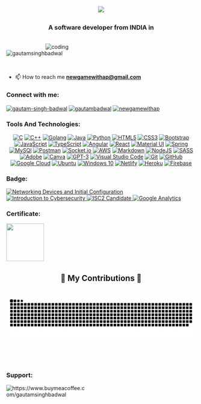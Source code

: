 <h1 align="center">
    <img src="https://readme-typing-svg.herokuapp.com/?font=Righteous&size=35&center=true&vCenter=true&width=500&height=70&duration=4000&lines=Hi+There!+👋;+I'm+Gautam+Singh+Badwal!;Indian+Coder" />
</h1>

<h3 align="center">A software developer from INDIA in</h3>

<br/>

<img align="right" alt="coding" width="400" src="https://user-images.githubusercontent.com/55389276/140866485-8fb1c876-9a8f-4d6a-98dc-08c4981eaf70.gif">
<p align="left"> <img src="https://komarev.com/ghpvc/?username=gautamsinghbadwal&label=Profile%20views&color=0e75b6&style=flat" alt="gautamsinghbadwal" /> </p>




<p align="left"> <a href="https://twitter.com/" target="blank"><img src="https://img.shields.io/twitter/follow/?logo=twitter&style=for-the-badge" alt="" /></a> </p>

- 📫 How to reach me **newgamewithap@gmail.com**

<h3 align="left">Connect with me:</h3>
<p align="left">
<a href="https://www.linkedin.com/in/gautamsinghbadwal/" target="blank"><img align="center" src="https://raw.githubusercontent.com/rahuldkjain/github-profile-readme-generator/master/src/images/icons/Social/linked-in-alt.svg" alt="gautam-singh-badwal" height="30" width="40" /></a>
<a href="https://instagram.com/gautambadwal" target="blank"><img align="center" src="https://raw.githubusercontent.com/rahuldkjain/github-profile-readme-generator/master/src/images/icons/Social/instagram.svg" alt="gautambadwal" height="30" width="40" /></a>
<a href="https://www.hackerrank.com/newgamewithap" target="blank"><img align="center" src="https://raw.githubusercontent.com/rahuldkjain/github-profile-readme-generator/master/src/images/icons/Social/hackerrank.svg" alt="newgamewithap" height="30" width="40" /></a>
</p>

<h3 align="left">Tools And Technologies:</h3>
<p align="center" dir="auto">
<a target="_blank" rel="noopener noreferrer nofollow" href="https://camo.githubusercontent.com/79cf738a834e1250967162f9ce82ee449077bd7ac32e043b87020fee9efa316b/68747470733a2f2f696d672e736869656c64732e696f2f62616467652f432d3030353939433f7374796c653d666f722d7468652d6261646765266c6f676f3d63266c6f676f436f6c6f723d7768697465"><img alt="C" src="https://camo.githubusercontent.com/79cf738a834e1250967162f9ce82ee449077bd7ac32e043b87020fee9efa316b/68747470733a2f2f696d672e736869656c64732e696f2f62616467652f432d3030353939433f7374796c653d666f722d7468652d6261646765266c6f676f3d63266c6f676f436f6c6f723d7768697465" data-canonical-src="https://img.shields.io/badge/C-00599C?style=for-the-badge&amp;logo=c&amp;logoColor=white" style="max-width: 100%;"></a>
<a target="_blank" rel="noopener noreferrer nofollow" href="https://camo.githubusercontent.com/32ffdb4a1102bfd3207a410d5e72e8bcdd4cb73a0102d1f6e3841b85cbcf4398/68747470733a2f2f696d672e736869656c64732e696f2f62616467652f632b2b2d2532333030353939432e7376673f267374796c653d666f722d7468652d6261646765266c6f676f3d63253242253242266f676f436f6c6f723d7768697465"><img alt="C++" src="https://camo.githubusercontent.com/32ffdb4a1102bfd3207a410d5e72e8bcdd4cb73a0102d1f6e3841b85cbcf4398/68747470733a2f2f696d672e736869656c64732e696f2f62616467652f632b2b2d2532333030353939432e7376673f267374796c653d666f722d7468652d6261646765266c6f676f3d63253242253242266f676f436f6c6f723d7768697465" data-canonical-src="https://img.shields.io/badge/c++-%2300599C.svg?&amp;style=for-the-badge&amp;logo=c%2B%2B&amp;ogoColor=white" style="max-width: 100%;"></a>
<a target="_blank" rel="noopener noreferrer nofollow" href="https://camo.githubusercontent.com/ed6eb065ff7e48b8628c0b5e6db8038ce500a4572999342786518a41d745372e/68747470733a2f2f696d672e736869656c64732e696f2f62616467652f476f6c616e672d2532333030433443432e7376673f267374796c653d666f722d7468652d6261646765266c6f676f3d476f6c616e67266c6f676f436f6c6f723d7768697465"><img alt="Golang" src="https://camo.githubusercontent.com/ed6eb065ff7e48b8628c0b5e6db8038ce500a4572999342786518a41d745372e/68747470733a2f2f696d672e736869656c64732e696f2f62616467652f476f6c616e672d2532333030433443432e7376673f267374796c653d666f722d7468652d6261646765266c6f676f3d476f6c616e67266c6f676f436f6c6f723d7768697465" data-canonical-src="https://img.shields.io/badge/Golang-%2300C4CC.svg?&amp;style=for-the-badge&amp;logo=Golang&amp;logoColor=white" style="max-width: 100%;"></a> 
<a target="_blank" rel="noopener noreferrer nofollow" href="https://camo.githubusercontent.com/e00b684010865dbc4f7bf05a4451a16f3348358f074c196accf67f33a198a3ff/68747470733a2f2f696d672e736869656c64732e696f2f62616467652f6a6176612d2532333644423333462e7376673f7374796c653d666f722d7468652d6261646765266c6f676f3d6a617661266c6f676f436f6c6f723d7768697465"><img alt="Java" src="https://camo.githubusercontent.com/e00b684010865dbc4f7bf05a4451a16f3348358f074c196accf67f33a198a3ff/68747470733a2f2f696d672e736869656c64732e696f2f62616467652f6a6176612d2532333644423333462e7376673f7374796c653d666f722d7468652d6261646765266c6f676f3d6a617661266c6f676f436f6c6f723d7768697465" data-canonical-src="https://img.shields.io/badge/java-%236DB33F.svg?style=for-the-badge&amp;logo=java&amp;logoColor=white" style="max-width: 100%;"></a>
<a target="_blank" rel="noopener noreferrer nofollow" href="https://camo.githubusercontent.com/a68c69e62db711a56098015101ce7fccb179795d764d8c8939c7dcd74bed88d9/68747470733a2f2f696d672e736869656c64732e696f2f62616467652f707974686f6e2d2532333134333534432e7376673f267374796c653d666f722d7468652d6261646765266c6f676f3d707974686f6e266c6f676f436f6c6f723d7768697465"><img alt="Python" src="https://camo.githubusercontent.com/a68c69e62db711a56098015101ce7fccb179795d764d8c8939c7dcd74bed88d9/68747470733a2f2f696d672e736869656c64732e696f2f62616467652f707974686f6e2d2532333134333534432e7376673f267374796c653d666f722d7468652d6261646765266c6f676f3d707974686f6e266c6f676f436f6c6f723d7768697465" data-canonical-src="https://img.shields.io/badge/python-%2314354C.svg?&amp;style=for-the-badge&amp;logo=python&amp;logoColor=white" style="max-width: 100%;"></a> 
<a target="_blank" rel="noopener noreferrer nofollow" href="https://camo.githubusercontent.com/084c21cb423e9265736f06d53bcdc1f2c09781671fc55035ee85fadc717f95a0/68747470733a2f2f696d672e736869656c64732e696f2f62616467652f68746d6c352d2532334533344632362e7376673f267374796c653d666f722d7468652d6261646765266c6f676f3d68746d6c35266c6f676f436f6c6f723d7768697465"><img alt="HTML5" src="https://camo.githubusercontent.com/084c21cb423e9265736f06d53bcdc1f2c09781671fc55035ee85fadc717f95a0/68747470733a2f2f696d672e736869656c64732e696f2f62616467652f68746d6c352d2532334533344632362e7376673f267374796c653d666f722d7468652d6261646765266c6f676f3d68746d6c35266c6f676f436f6c6f723d7768697465" data-canonical-src="https://img.shields.io/badge/html5-%23E34F26.svg?&amp;style=for-the-badge&amp;logo=html5&amp;logoColor=white" style="max-width: 100%;"></a> 
<a target="_blank" rel="noopener noreferrer nofollow" href="https://camo.githubusercontent.com/71c08e40d59975f48ee65cde04c4993705dd01db964deb3a1a53b2b16658caef/68747470733a2f2f696d672e736869656c64732e696f2f62616467652f637373332d2532333135373242362e7376673f267374796c653d666f722d7468652d6261646765266c6f676f3d63737333266c6f676f436f6c6f723d7768697465"><img alt="CSS3" src="https://camo.githubusercontent.com/71c08e40d59975f48ee65cde04c4993705dd01db964deb3a1a53b2b16658caef/68747470733a2f2f696d672e736869656c64732e696f2f62616467652f637373332d2532333135373242362e7376673f267374796c653d666f722d7468652d6261646765266c6f676f3d63737333266c6f676f436f6c6f723d7768697465" data-canonical-src="https://img.shields.io/badge/css3-%231572B6.svg?&amp;style=for-the-badge&amp;logo=css3&amp;logoColor=white" style="max-width: 100%;"></a>
<a target="_blank" rel="noopener noreferrer nofollow" href="https://camo.githubusercontent.com/00558c5aeee42b5533c5a8530fa89f07d1d3271f35d4603e3697cc3cb1e92bb8/68747470733a2f2f696d672e736869656c64732e696f2f62616467652f626f6f7473747261702d2532333536334437432e7376673f267374796c653d666f722d7468652d6261646765266c6f676f3d626f6f747374726170266c6f676f436f6c6f723d7768697465"><img alt="Bootstrap" src="https://camo.githubusercontent.com/00558c5aeee42b5533c5a8530fa89f07d1d3271f35d4603e3697cc3cb1e92bb8/68747470733a2f2f696d672e736869656c64732e696f2f62616467652f626f6f7473747261702d2532333536334437432e7376673f267374796c653d666f722d7468652d6261646765266c6f676f3d626f6f747374726170266c6f676f436f6c6f723d7768697465" data-canonical-src="https://img.shields.io/badge/bootstrap-%23563D7C.svg?&amp;style=for-the-badge&amp;logo=bootstrap&amp;logoColor=white" style="max-width: 100%;"></a>
<a target="_blank" rel="noopener noreferrer nofollow" href="https://camo.githubusercontent.com/db069bab220b1d8be94432b14b564c617283693bd730b778e9f53ce1b05c098c/68747470733a2f2f696d672e736869656c64732e696f2f62616467652f6a6176617363726970742d2532333332333333302e7376673f267374796c653d666f722d7468652d6261646765266c6f676f3d6a617661736372697074266c6f676f436f6c6f723d253233463744463145"><img alt="JavaScript" src="https://camo.githubusercontent.com/db069bab220b1d8be94432b14b564c617283693bd730b778e9f53ce1b05c098c/68747470733a2f2f696d672e736869656c64732e696f2f62616467652f6a6176617363726970742d2532333332333333302e7376673f267374796c653d666f722d7468652d6261646765266c6f676f3d6a617661736372697074266c6f676f436f6c6f723d253233463744463145" data-canonical-src="https://img.shields.io/badge/javascript-%23323330.svg?&amp;style=for-the-badge&amp;logo=javascript&amp;logoColor=%23F7DF1E" style="max-width: 100%;"></a> 
<a target="_blank" rel="noopener noreferrer nofollow" href="https://camo.githubusercontent.com/2de9730a9b421e0ebec9697aed8b784b4b180e18b4decff456fac5f2cb0eb634/68747470733a2f2f696d672e736869656c64732e696f2f62616467652f747970657363726970742d2532333030374143432e7376673f267374796c653d666f722d7468652d6261646765266c6f676f3d74797065736372697074266c6f676f436f6c6f723d7768697465"><img alt="TypeScript" src="https://camo.githubusercontent.com/2de9730a9b421e0ebec9697aed8b784b4b180e18b4decff456fac5f2cb0eb634/68747470733a2f2f696d672e736869656c64732e696f2f62616467652f747970657363726970742d2532333030374143432e7376673f267374796c653d666f722d7468652d6261646765266c6f676f3d74797065736372697074266c6f676f436f6c6f723d7768697465" data-canonical-src="https://img.shields.io/badge/typescript-%23007ACC.svg?&amp;style=for-the-badge&amp;logo=typescript&amp;logoColor=white" style="max-width: 100%;"></a>
<a target="_blank" rel="noopener noreferrer nofollow" href="https://camo.githubusercontent.com/1ace0b8c67826f527abeb393602ce4e9d026927773b36d1089a0aff333f50b3f/68747470733a2f2f696d672e736869656c64732e696f2f62616467652f616e67756c61722d2532334444303033312e7376673f267374796c653d666f722d7468652d6261646765266c6f676f3d616e67756c6172266c6f676f436f6c6f723d7768697465"><img alt="Angular" src="https://camo.githubusercontent.com/1ace0b8c67826f527abeb393602ce4e9d026927773b36d1089a0aff333f50b3f/68747470733a2f2f696d672e736869656c64732e696f2f62616467652f616e67756c61722d2532334444303033312e7376673f267374796c653d666f722d7468652d6261646765266c6f676f3d616e67756c6172266c6f676f436f6c6f723d7768697465" data-canonical-src="https://img.shields.io/badge/angular-%23DD0031.svg?&amp;style=for-the-badge&amp;logo=angular&amp;logoColor=white" style="max-width: 100%;"></a>
<a target="_blank" rel="noopener noreferrer nofollow" href="https://camo.githubusercontent.com/f859b943dd7ea98178fc908c60386d1116bf721099d0c586c19bc15e8c3b31b4/68747470733a2f2f696d672e736869656c64732e696f2f62616467652f72656163742d2532333230323332612e7376673f267374796c653d666f722d7468652d6261646765266c6f676f3d7265616374266c6f676f436f6c6f723d253233363144414642"><img alt="React" src="https://camo.githubusercontent.com/f859b943dd7ea98178fc908c60386d1116bf721099d0c586c19bc15e8c3b31b4/68747470733a2f2f696d672e736869656c64732e696f2f62616467652f72656163742d2532333230323332612e7376673f267374796c653d666f722d7468652d6261646765266c6f676f3d7265616374266c6f676f436f6c6f723d253233363144414642" data-canonical-src="https://img.shields.io/badge/react-%2320232a.svg?&amp;style=for-the-badge&amp;logo=react&amp;logoColor=%2361DAFB" style="max-width: 100%;"></a>
<a target="_blank" rel="noopener noreferrer nofollow" href="https://camo.githubusercontent.com/1da99520917d4915ca6ff61633bcd9d69acd362068bd38d71a1d0e369c9b11df/68747470733a2f2f696d672e736869656c64732e696f2f62616467652f6d6174657269616c75692d2532333030383143422e7376673f267374796c653d666f722d7468652d6261646765266c6f676f3d6d6174657269616c2d7569266c6f676f436f6c6f723d7768697465"><img alt="Material UI" src="https://camo.githubusercontent.com/1da99520917d4915ca6ff61633bcd9d69acd362068bd38d71a1d0e369c9b11df/68747470733a2f2f696d672e736869656c64732e696f2f62616467652f6d6174657269616c75692d2532333030383143422e7376673f267374796c653d666f722d7468652d6261646765266c6f676f3d6d6174657269616c2d7569266c6f676f436f6c6f723d7768697465" data-canonical-src="https://img.shields.io/badge/materialui-%230081CB.svg?&amp;style=for-the-badge&amp;logo=material-ui&amp;logoColor=white" style="max-width: 100%;"></a>
<a target="_blank" rel="noopener noreferrer nofollow" href="https://camo.githubusercontent.com/c2a58428fe9b38967494da3b0a098f1d28f9cc395e3bbf123cbc14fb36bc1b07/68747470733a2f2f696d672e736869656c64732e696f2f62616467652f737072696e672d2532333644423333462e7376673f7374796c653d666f722d7468652d6261646765266c6f676f3d737072696e67266c6f676f436f6c6f723d7768697465"><img alt="Spring" src="https://camo.githubusercontent.com/c2a58428fe9b38967494da3b0a098f1d28f9cc395e3bbf123cbc14fb36bc1b07/68747470733a2f2f696d672e736869656c64732e696f2f62616467652f737072696e672d2532333644423333462e7376673f7374796c653d666f722d7468652d6261646765266c6f676f3d737072696e67266c6f676f436f6c6f723d7768697465" data-canonical-src="https://img.shields.io/badge/spring-%236DB33F.svg?style=for-the-badge&amp;logo=spring&amp;logoColor=white" style="max-width: 100%;"></a>
<a target="_blank" rel="noopener noreferrer nofollow" href="https://camo.githubusercontent.com/3fb5c666007b264dde797b2d7e258cae7f336848f3408cef902f04c6065cc146/68747470733a2f2f696d672e736869656c64732e696f2f62616467652f6d7973716c2d2532333030662e7376673f7374796c653d666f722d7468652d6261646765266c6f676f3d6d7973716c266c6f676f436f6c6f723d7768697465"><img alt="MySQl" src="https://camo.githubusercontent.com/3fb5c666007b264dde797b2d7e258cae7f336848f3408cef902f04c6065cc146/68747470733a2f2f696d672e736869656c64732e696f2f62616467652f6d7973716c2d2532333030662e7376673f7374796c653d666f722d7468652d6261646765266c6f676f3d6d7973716c266c6f676f436f6c6f723d7768697465" data-canonical-src="https://img.shields.io/badge/mysql-%2300f.svg?style=for-the-badge&amp;logo=mysql&amp;logoColor=white" style="max-width: 100%;"></a>
<a target="_blank" rel="noopener noreferrer nofollow" href="https://camo.githubusercontent.com/8bc77ae2c6ec0a97c7692ec54d53c49d3c4637e9c64ee63f7b45cf14a50e8177/68747470733a2f2f696d672e736869656c64732e696f2f62616467652f506f73746d616e2d4646364333373f7374796c653d666f722d7468652d6261646765266c6f676f3d706f73746d616e266c6f676f436f6c6f723d7768697465"><img alt="Postman" src="https://camo.githubusercontent.com/8bc77ae2c6ec0a97c7692ec54d53c49d3c4637e9c64ee63f7b45cf14a50e8177/68747470733a2f2f696d672e736869656c64732e696f2f62616467652f506f73746d616e2d4646364333373f7374796c653d666f722d7468652d6261646765266c6f676f3d706f73746d616e266c6f676f436f6c6f723d7768697465" data-canonical-src="https://img.shields.io/badge/Postman-FF6C37?style=for-the-badge&amp;logo=postman&amp;logoColor=white" style="max-width: 100%;"></a>
<a target="_blank" rel="noopener noreferrer nofollow" href="https://camo.githubusercontent.com/861012aa5953fd65f8f807e311cfe107f283291ba4b3849bfa33912d6d7ab4d7/68747470733a2f2f696d672e736869656c64732e696f2f62616467652f536f636b65742e696f2d626c61636b3f7374796c653d666f722d7468652d6261646765266c6f676f3d736f636b65742e696f266261646765436f6c6f723d303130313031"><img alt="Socket.io" src="https://camo.githubusercontent.com/861012aa5953fd65f8f807e311cfe107f283291ba4b3849bfa33912d6d7ab4d7/68747470733a2f2f696d672e736869656c64732e696f2f62616467652f536f636b65742e696f2d626c61636b3f7374796c653d666f722d7468652d6261646765266c6f676f3d736f636b65742e696f266261646765436f6c6f723d303130313031" data-canonical-src="https://img.shields.io/badge/Socket.io-black?style=for-the-badge&amp;logo=socket.io&amp;badgeColor=010101" style="max-width: 100%;"></a>
<a target="_blank" rel="noopener noreferrer nofollow" href="https://camo.githubusercontent.com/46da2c537428d5163a38512194e2110805271a7cc12b54e85cea9c5f53030336/68747470733a2f2f696d672e736869656c64732e696f2f62616467652f4157532d2532334646393930302e7376673f7374796c653d666f722d7468652d6261646765266c6f676f3d616d617a6f6e2d617773266c6f676f436f6c6f723d7768697465"><img alt="AWS" src="https://camo.githubusercontent.com/46da2c537428d5163a38512194e2110805271a7cc12b54e85cea9c5f53030336/68747470733a2f2f696d672e736869656c64732e696f2f62616467652f4157532d2532334646393930302e7376673f7374796c653d666f722d7468652d6261646765266c6f676f3d616d617a6f6e2d617773266c6f676f436f6c6f723d7768697465" data-canonical-src="https://img.shields.io/badge/AWS-%23FF9900.svg?style=for-the-badge&amp;logo=amazon-aws&amp;logoColor=white" style="max-width: 100%;"></a>
<a target="_blank" rel="noopener noreferrer nofollow" href="https://camo.githubusercontent.com/53c19cc487b73e711f2dd21c7a877a63b54db8a3f648c38408e449b2b7c46cc8/68747470733a2f2f696d672e736869656c64732e696f2f62616467652f6d61726b646f776e2d2532333030303030302e7376673f267374796c653d666f722d7468652d6261646765266c6f676f3d6d61726b646f776e266c6f676f436f6c6f723d7768697465"><img alt="Markdown" src="https://camo.githubusercontent.com/53c19cc487b73e711f2dd21c7a877a63b54db8a3f648c38408e449b2b7c46cc8/68747470733a2f2f696d672e736869656c64732e696f2f62616467652f6d61726b646f776e2d2532333030303030302e7376673f267374796c653d666f722d7468652d6261646765266c6f676f3d6d61726b646f776e266c6f676f436f6c6f723d7768697465" data-canonical-src="https://img.shields.io/badge/markdown-%23000000.svg?&amp;style=for-the-badge&amp;logo=markdown&amp;logoColor=white" style="max-width: 100%;"></a>
<a target="_blank" rel="noopener noreferrer nofollow" href="https://camo.githubusercontent.com/7fdc8cfe69e5feaa89d95c8d3e65798fecded82131d82138abe86a4577f52952/68747470733a2f2f696d672e736869656c64732e696f2f62616467652f6e6f64652e6a732d2532333433383533442e7376673f267374796c653d666f722d7468652d6261646765266c6f676f3d6e6f64652e6a73266c6f676f436f6c6f723d7768697465"><img alt="NodeJS" src="https://camo.githubusercontent.com/7fdc8cfe69e5feaa89d95c8d3e65798fecded82131d82138abe86a4577f52952/68747470733a2f2f696d672e736869656c64732e696f2f62616467652f6e6f64652e6a732d2532333433383533442e7376673f267374796c653d666f722d7468652d6261646765266c6f676f3d6e6f64652e6a73266c6f676f436f6c6f723d7768697465" data-canonical-src="https://img.shields.io/badge/node.js-%2343853D.svg?&amp;style=for-the-badge&amp;logo=node.js&amp;logoColor=white" style="max-width: 100%;"></a>
<a target="_blank" rel="noopener noreferrer nofollow" href="https://camo.githubusercontent.com/b920a3e887c0243b11e60e206cf2272abb01ff5e59e5cf3562a095a7875281c2/68747470733a2f2f696d672e736869656c64732e696f2f62616467652f534153532d686f7470696e6b2e7376673f267374796c653d666f722d7468652d6261646765266c6f676f3d53415353266c6f676f436f6c6f723d7768697465"><img alt="SASS" src="https://camo.githubusercontent.com/b920a3e887c0243b11e60e206cf2272abb01ff5e59e5cf3562a095a7875281c2/68747470733a2f2f696d672e736869656c64732e696f2f62616467652f534153532d686f7470696e6b2e7376673f267374796c653d666f722d7468652d6261646765266c6f676f3d53415353266c6f676f436f6c6f723d7768697465" data-canonical-src="https://img.shields.io/badge/SASS-hotpink.svg?&amp;style=for-the-badge&amp;logo=SASS&amp;logoColor=white" style="max-width: 100%;"></a>
<a target="_blank" rel="noopener noreferrer nofollow" href="https://camo.githubusercontent.com/ae1d803779f26c4da586e3d89031a2e3e6f7f3ac4b512df273838fa4a5559c20/68747470733a2f2f696d672e736869656c64732e696f2f62616467652f61646f62652d2532334646303030302e7376673f267374796c653d666f722d7468652d6261646765266c6f676f3d61646f6265266c6f676f436f6c6f723d7768697465"><img alt="Adobe" src="https://camo.githubusercontent.com/ae1d803779f26c4da586e3d89031a2e3e6f7f3ac4b512df273838fa4a5559c20/68747470733a2f2f696d672e736869656c64732e696f2f62616467652f61646f62652d2532334646303030302e7376673f267374796c653d666f722d7468652d6261646765266c6f676f3d61646f6265266c6f676f436f6c6f723d7768697465" data-canonical-src="https://img.shields.io/badge/adobe-%23FF0000.svg?&amp;style=for-the-badge&amp;logo=adobe&amp;logoColor=white" style="max-width: 100%;"></a>
<a target="_blank" rel="noopener noreferrer nofollow" href="https://camo.githubusercontent.com/38ab734d445643d47c0e2527e6997c7b0dc7e4f152939b202cde634f82db1b74/68747470733a2f2f696d672e736869656c64732e696f2f62616467652f43616e76612d2532333030433443432e7376673f267374796c653d666f722d7468652d6261646765266c6f676f3d43616e7661266c6f676f436f6c6f723d7768697465"><img alt="Canva" src="https://camo.githubusercontent.com/38ab734d445643d47c0e2527e6997c7b0dc7e4f152939b202cde634f82db1b74/68747470733a2f2f696d672e736869656c64732e696f2f62616467652f43616e76612d2532333030433443432e7376673f267374796c653d666f722d7468652d6261646765266c6f676f3d43616e7661266c6f676f436f6c6f723d7768697465" data-canonical-src="https://img.shields.io/badge/Canva-%2300C4CC.svg?&amp;style=for-the-badge&amp;logo=Canva&amp;logoColor=white" style="max-width: 100%;"></a> 
<a target="_blank" rel="noopener noreferrer nofollow" href="https://camo.githubusercontent.com/aae2591f21f392411b707220540c81866bc4d90641de0d6ce0640c6acee58909/68747470733a2f2f696d672e736869656c64732e696f2f62616467652f4750542d332d2532334632344531452e7376673f267374796c653d666f722d7468652d6261646765266c6f676f3d4750542d33266c6f676f436f6c6f723d7768697465"><img alt="GPT-3" src="https://camo.githubusercontent.com/aae2591f21f392411b707220540c81866bc4d90641de0d6ce0640c6acee58909/68747470733a2f2f696d672e736869656c64732e696f2f62616467652f4750542d332d2532334632344531452e7376673f267374796c653d666f722d7468652d6261646765266c6f676f3d4750542d33266c6f676f436f6c6f723d7768697465" data-canonical-src="https://img.shields.io/badge/GPT-3-%23F24E1E.svg?&amp;style=for-the-badge&amp;logo=GPT-3&amp;logoColor=white" style="max-width: 100%;"></a> 
<a target="_blank" rel="noopener noreferrer nofollow" href="https://camo.githubusercontent.com/966bee34f12dee64095665f76d5f27814fa2841a4dcafe1e534f19b04ed246bb/68747470733a2f2f696d672e736869656c64732e696f2f62616467652f56697375616c53747564696f436f64652d3030373864372e7376673f267374796c653d666f722d7468652d6261646765266c6f676f3d76697375616c2d73747564696f2d636f6465266c6f676f436f6c6f723d7768697465"><img alt="Visual Studio Code" src="https://camo.githubusercontent.com/966bee34f12dee64095665f76d5f27814fa2841a4dcafe1e534f19b04ed246bb/68747470733a2f2f696d672e736869656c64732e696f2f62616467652f56697375616c53747564696f436f64652d3030373864372e7376673f267374796c653d666f722d7468652d6261646765266c6f676f3d76697375616c2d73747564696f2d636f6465266c6f676f436f6c6f723d7768697465" data-canonical-src="https://img.shields.io/badge/VisualStudioCode-0078d7.svg?&amp;style=for-the-badge&amp;logo=visual-studio-code&amp;logoColor=white" style="max-width: 100%;"></a>
<a target="_blank" rel="noopener noreferrer nofollow" href="https://camo.githubusercontent.com/ea2792f7bbd32a362c100ae534dfa7c2fe5961eca149c3e5309e7f48359d6152/68747470733a2f2f696d672e736869656c64732e696f2f62616467652f6769742d2532334630353033332e7376673f267374796c653d666f722d7468652d6261646765266c6f676f3d676974266c6f676f436f6c6f723d7768697465"><img alt="Git" src="https://camo.githubusercontent.com/ea2792f7bbd32a362c100ae534dfa7c2fe5961eca149c3e5309e7f48359d6152/68747470733a2f2f696d672e736869656c64732e696f2f62616467652f6769742d2532334630353033332e7376673f267374796c653d666f722d7468652d6261646765266c6f676f3d676974266c6f676f436f6c6f723d7768697465" data-canonical-src="https://img.shields.io/badge/git-%23F05033.svg?&amp;style=for-the-badge&amp;logo=git&amp;logoColor=white" style="max-width: 100%;"></a> 
<a target="_blank" rel="noopener noreferrer nofollow" href="https://camo.githubusercontent.com/9d1badd5620519a3119940f5ad3735f00558035be40aff156ee6e57b7ad05567/68747470733a2f2f696d672e736869656c64732e696f2f62616467652f6769746875622d2532333132313031312e7376673f267374796c653d666f722d7468652d6261646765266c6f676f3d676974687562266c6f676f436f6c6f723d7768697465"><img alt="GitHub" src="https://camo.githubusercontent.com/9d1badd5620519a3119940f5ad3735f00558035be40aff156ee6e57b7ad05567/68747470733a2f2f696d672e736869656c64732e696f2f62616467652f6769746875622d2532333132313031312e7376673f267374796c653d666f722d7468652d6261646765266c6f676f3d676974687562266c6f676f436f6c6f723d7768697465" data-canonical-src="https://img.shields.io/badge/github-%23121011.svg?&amp;style=for-the-badge&amp;logo=github&amp;logoColor=white" style="max-width: 100%;"></a>
<a target="_blank" rel="noopener noreferrer nofollow" href="https://camo.githubusercontent.com/d422311dba2257a34c290486781cdab30b94de00240eeca27edb25b40c0fe3f3/68747470733a2f2f696d672e736869656c64732e696f2f62616467652f476f6f676c65436c6f75642d2532333432383546342e7376673f267374796c653d666f722d7468652d6261646765266c6f676f3d676f6f676c652d636c6f7564266c6f676f436f6c6f723d7768697465"><img alt="Google Cloud" src="https://camo.githubusercontent.com/d422311dba2257a34c290486781cdab30b94de00240eeca27edb25b40c0fe3f3/68747470733a2f2f696d672e736869656c64732e696f2f62616467652f476f6f676c65436c6f75642d2532333432383546342e7376673f267374796c653d666f722d7468652d6261646765266c6f676f3d676f6f676c652d636c6f7564266c6f676f436f6c6f723d7768697465" data-canonical-src="https://img.shields.io/badge/GoogleCloud-%234285F4.svg?&amp;style=for-the-badge&amp;logo=google-cloud&amp;logoColor=white" style="max-width: 100%;"></a>
<a target="_blank" rel="noopener noreferrer nofollow" href="https://camo.githubusercontent.com/b51b672b44d8445dbcc388e0beb6122800b2620264b029c1d0d985f94f6e9732/68747470733a2f2f696d672e736869656c64732e696f2f62616467652f5562756e74752d4539353432303f7374796c653d666f722d7468652d6261646765266c6f676f3d7562756e7475266c6f676f436f6c6f723d7768697465"><img alt="Ubuntu" src="https://camo.githubusercontent.com/b51b672b44d8445dbcc388e0beb6122800b2620264b029c1d0d985f94f6e9732/68747470733a2f2f696d672e736869656c64732e696f2f62616467652f5562756e74752d4539353432303f7374796c653d666f722d7468652d6261646765266c6f676f3d7562756e7475266c6f676f436f6c6f723d7768697465" data-canonical-src="https://img.shields.io/badge/Ubuntu-E95420?style=for-the-badge&amp;logo=ubuntu&amp;logoColor=white" style="max-width: 100%;"></a>
<a target="_blank" rel="noopener noreferrer nofollow" href="https://camo.githubusercontent.com/c292429e232884db22e86c2ea2ea7695bc49dc4ae13344003a95879eeb7425d8/68747470733a2f2f696d672e736869656c64732e696f2f62616467652f57696e646f77732d3030373844363f7374796c653d666f722d7468652d6261646765266c6f676f3d77696e646f7773266c6f676f436f6c6f723d7768697465"><img alt="Windows 10" src="https://camo.githubusercontent.com/c292429e232884db22e86c2ea2ea7695bc49dc4ae13344003a95879eeb7425d8/68747470733a2f2f696d672e736869656c64732e696f2f62616467652f57696e646f77732d3030373844363f7374796c653d666f722d7468652d6261646765266c6f676f3d77696e646f7773266c6f676f436f6c6f723d7768697465" data-canonical-src="https://img.shields.io/badge/Windows-0078D6?style=for-the-badge&amp;logo=windows&amp;logoColor=white" style="max-width: 100%;"></a>
<a target="_blank" rel="noopener noreferrer nofollow" href="https://camo.githubusercontent.com/0aafb6d40f5721b8f81e594a93793aeaad11a8a29e6be4b2156b24466d3cda50/68747470733a2f2f696d672e736869656c64732e696f2f62616467652f4e65746c6966792d3030433742373f7374796c653d666f722d7468652d6261646765266c6f676f3d6e65746c696679266c6f676f436f6c6f723d7768697465"><img alt="Netlify" src="https://camo.githubusercontent.com/0aafb6d40f5721b8f81e594a93793aeaad11a8a29e6be4b2156b24466d3cda50/68747470733a2f2f696d672e736869656c64732e696f2f62616467652f4e65746c6966792d3030433742373f7374796c653d666f722d7468652d6261646765266c6f676f3d6e65746c696679266c6f676f436f6c6f723d7768697465" data-canonical-src="https://img.shields.io/badge/Netlify-00C7B7?style=for-the-badge&amp;logo=netlify&amp;logoColor=white" style="max-width: 100%;"></a> 
<a target="_blank" rel="noopener noreferrer nofollow" href="https://camo.githubusercontent.com/82d8d485430ae869c65a4a3595cb9bb29fa6df048157b26ca541fdf8b0ea5818/68747470733a2f2f696d672e736869656c64732e696f2f62616467652f6865726f6b752d2532333433303039382e7376673f267374796c653d666f722d7468652d6261646765266c6f676f3d6865726f6b75266c6f676f436f6c6f723d7768697465"><img alt="Heroku" src="https://camo.githubusercontent.com/82d8d485430ae869c65a4a3595cb9bb29fa6df048157b26ca541fdf8b0ea5818/68747470733a2f2f696d672e736869656c64732e696f2f62616467652f6865726f6b752d2532333433303039382e7376673f267374796c653d666f722d7468652d6261646765266c6f676f3d6865726f6b75266c6f676f436f6c6f723d7768697465" data-canonical-src="https://img.shields.io/badge/heroku-%23430098.svg?&amp;style=for-the-badge&amp;logo=heroku&amp;logoColor=white" style="max-width: 100%;"></a> 
<a target="_blank" rel="noopener noreferrer nofollow" href="https://camo.githubusercontent.com/908648833fa38491a91057f717f81822b0b8f51979d37481460f5ac479e3fe3e/68747470733a2f2f696d672e736869656c64732e696f2f62616467652f66697265626173652d2532333033394245352e7376673f267374796c653d666f722d7468652d6261646765266c6f676f3d6669726562617365"><img alt="Firebase" src="https://camo.githubusercontent.com/908648833fa38491a91057f717f81822b0b8f51979d37481460f5ac479e3fe3e/68747470733a2f2f696d672e736869656c64732e696f2f62616467652f66697265626173652d2532333033394245352e7376673f267374796c653d666f722d7468652d6261646765266c6f676f3d6669726562617365" data-canonical-src="https://img.shields.io/badge/firebase-%23039BE5.svg?&amp;style=for-the-badge&amp;logo=firebase" style="max-width: 100%;"></a>
 </p>
<h3 align="left">Badge:</h3>
<a href="https://www.credly.com/badges/e6cf63f0-cf1d-49e6-b1f8-03e68f98095d/public_url">
  <img src="https://images.credly.com/size/680x680/images/88316fe8-5651-4e61-a6be-5be1558f049e/image.png" alt="Networking Devices and Initial Configuration"
width="100" height="100">
</a>
<a href="https://www.credly.com/badges/ca3f43f9-7c02-435d-899d-f86b38b7a7f3/public_url">
  <img src="https://images.credly.com/size/220x220/images/af8c6b4e-fc31-47c4-8dcb-eb7a2065dc5b/I2CS__1_.png" alt="Introduction to Cybersecurity"
width="100" height="100">
</a>
<a href="https://www.credly.com/badges/2c9a5c6c-3ded-402a-a597-8e899c00077e/public_url">
  <img src="https://images.credly.com/size/220x220/images/9180921d-4a13-429e-9357-6f9706a554f0/image.png" alt="ISC2 Candidate"
width="100" height="100">
</a><a href="https://skillshop.credential.net/f023e4ee-582a-47a1-b0fc-077952d6a0cb">
  <img src="https://templates.images.credential.net/16722171176440784346699372916351.png" alt="Google Analytics"
width="100" height="100">
</a>
<h3 align="left">Certificate:</h3>
<a href="https://drive.google.com/drive/folders/1A4TRfnvl-rVIOTQJdIPattAVVAjvK78P">
  <img src="https://mailmeteor.com/logos/assets/PNG/Google_Drive_Logo_512px.png"width="100" height="100">
</a>

<div align="center">
  <h2>🐍 My Contributions 🐍</h2>
  <br>
  <img alt="snake eating my contributions" src="https://raw.githubusercontent.com/salesp07/salesp07/output/github-contribution-grid-snake.svg" />
  
  <br/><br/><br/>
</div>


<h3 align="left">Support:</h3>
<p><a href="https://www.buymeacoffee.com/gautamsinghbadwal"> <img align="left" src="https://cdn.buymeacoffee.com/buttons/v2/default-yellow.png" height="50" width="210" alt="https://www.buymeacoffee.com/gautamsinghbadwal" /></a></p><br><br>

